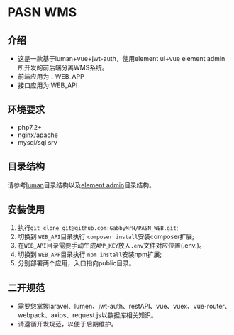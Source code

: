 # PASN WMS
## 介绍
* 这是一款基于luman+vue+jwt-auth，使用element ui+vue element admin所开发的前后端分离WMS系统。
* 前端应用为：WEB_APP
* 接口应用为:WEB_API

## 环境要求
* php7.2+
* nginx/apache
* mysql/sql srv

## 目录结构
请参考<a href="https://lumen.laravel.com/docs/6.x">luman</a>目录结构以及<a href="https://panjiachen.github.io/vue-element-admin-site/zh/guide/#%E7%9B%AE%E5%BD%95%E7%BB%93%E6%9E%84">element admin</a>目录结构。

## 安装使用
1. 执行``` git clone git@github.com:GabbyMrH/PASN_WEB.git ```;
2. 切换到 ``` WEB_API ```目录执行
``` composer install ```安装composer扩展;
3. 在``` WEB_API ```目录需要手动生成```APP_KEY```放入```.env```文件对应位置(.env.)。
4. 切换到 ``` WEB_APP ```目录执行
``` npm install ```安装npm扩展;
5. 分别部署两个应用，入口指向public目录。

## 二开规范
* 需要您掌握laravel、lumen、jwt-auth、restAPI、vue、vuex、vue-router、webpack、axios、request.js以数据库相关知识。
* 请遵循开发规范，以便于后期维护。